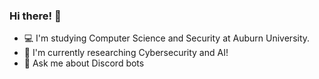 ### Hi there! 🌌

- 💻 I'm studying Computer Science and Security at Auburn University.
- 🔬 I'm currently researching Cybersecurity and AI!
- 🤖 Ask me about Discord bots


<!--
**chasetug/chasetug** is a ✨ _special_ ✨ repository because its `README.md` (this file) appears on your GitHub profile.

Here are some ideas to get you started:

- 🔭 I’m currently working on ...
- 🌱 I’m currently learning ...
- 👯 I’m looking to collaborate on ...
- 🤔 I’m looking for help with ...
- 💬 Ask me about ...
- 📫 How to reach me: ...
- 😄 Pronouns: ...
- ⚡ Fun fact: ...
-->
